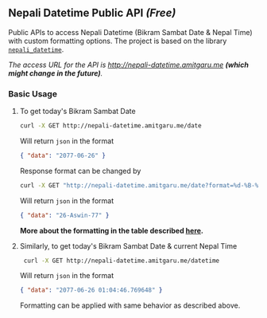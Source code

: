 ## Nepali Datetime Public API *(Free)*

Public APIs to access Nepali Datetime (Bikram Sambat Date & Nepal Time) with custom formatting options. The project is 
based on the library [`nepali_datetime`](https://github.com/amitgaru2/nepali-datetime).

_The access URL for the API is http://nepali-datetime.amitgaru.me **(which
might change in the future)**._

### Basic Usage

1. To get today's Bikram Sambat Date

   ```sh
   curl -X GET http://nepali-datetime.amitgaru.me/date
   ```

   Will return `json` in the format

   ```json
   { "data": "2077-06-26" }
   ```

   Response format can be changed by

   ```sh
   curl -X GET "http://nepali-datetime.amitgaru.me/date?format=%d-%B-%y"
   ```

   Will return `json` in the format

   ```json
   { "data": "26-Aswin-77" }
   ```

   **More about the formatting in the table described [here](https://amitgaru2.github.io/nepali-datetime/html/index.html#strftime-and-strptime-behavior).**

1. Similarly, to get today's Bikram Sambat Date & current Nepal Time

   ```sh
    curl -X GET http://nepali-datetime.amitgaru.me/datetime
   ```

   Will return `json` in the format

   ```json
   { "data": "2077-06-26 01:04:46.769648" }
   ```

   Formatting can be applied with same behavior as described above.
